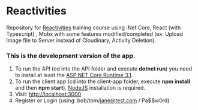 # Reactivities
Repository for [Reactivities](https://reactivities.trycatchlearn.com/) training course using .Net Core, React (with Typescript) , Mobx with some features modified/completed (ex. Upload Image file to Server instead of Cloudinary, Activity Deletion).
### This is the development version of the app.
1. To run the API (cd into the API folder and execute **dotnet run**) you need to install at least the [ASP.NET Core Runtime 3.1](https://dotnet.microsoft.com/download/dotnet-core/3.1).
2. To run the client app (cd into the client-app folder, execute **npm install** and then **npm start**), [NodeJS](https://nodejs.org/en/) installation is required.
3. Visit: [http://localhost:3000](http://localhost:3000)
4. Register or Login (using: bob/tom/jane@test.com / Pa$$w0rd)

